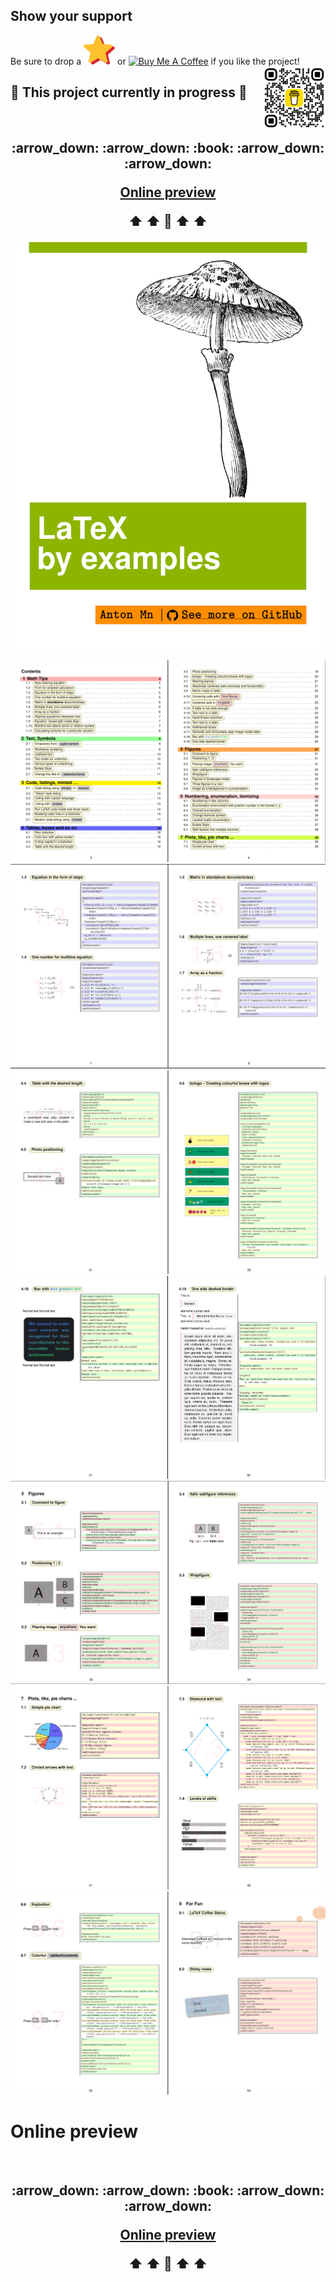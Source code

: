 ## Show your support 

Be sure to drop a <img src="images/star.png" alt="drawing" width="50"/> or <a href="https://www.buymeacoffee.com/anmnv" target="_blank"><img src="https://cdn.buymeacoffee.com/buttons/v2/default-yellow.png" alt="Buy Me A Coffee" style="height: 45px !important;width: 160px !important;" ></a> if you like the project! <img align="right" width="100" height="100" src="https://github.com/AnMnv/eBook/blob/main/images/bmc_qr.png">
 <br />
 
 ## 🚧 This project currently in progress 🚧
<br />
<h2 align="center">
  :arrow_down:  :arrow_down: :book: :arrow_down:  :arrow_down: 
  
  [Online preview](https://docs.google.com/viewer?url=https://raw.githubusercontent.com/AnMnv/AnMnv.github.io/master/eBook.pdf)
  
  :arrow_up:  :arrow_up: :book: :arrow_up:  :arrow_up: 
 </h2>
 
 




[![enter image description here][2]][1]




[![enter image description here][3]][1]
[![enter image description here][4]][1]
[![enter image description here][5]][1]
[![enter image description here][6]][1]
[![enter image description here][7]][1]
[![enter image description here][8]][1]
[![enter image description here][9]][1]



[1]: https://raw.githubusercontent.com/AnMnv/AnMnv.github.io/master/eBook.pdf
[2]: https://github.com/AnMnv/eBook/blob/main/images/eBook-01.png

[3]: https://github.com/AnMnv/eBook/blob/main/images/r1.png
[4]: https://github.com/AnMnv/eBook/blob/main/images/r2.png
[5]: https://github.com/AnMnv/eBook/blob/main/images/r3.png
[6]: https://github.com/AnMnv/eBook/blob/main/images/r4.png
[7]: https://github.com/AnMnv/eBook/blob/main/images/r5.png
[8]: https://github.com/AnMnv/eBook/blob/main/images/r6.png
[9]: https://github.com/AnMnv/eBook/blob/main/images/r7.png


 
# Online preview
<br />
<h2 align="center">
  :arrow_down:  :arrow_down: :book: :arrow_down:  :arrow_down: 
  
  
  [Online preview](https://docs.google.com/viewer?url=https://raw.githubusercontent.com/AnMnv/AnMnv.github.io/master/eBook.pdf)
  
  :arrow_up:  :arrow_up: :book: :arrow_up:  :arrow_up: 
 </h2>
 









